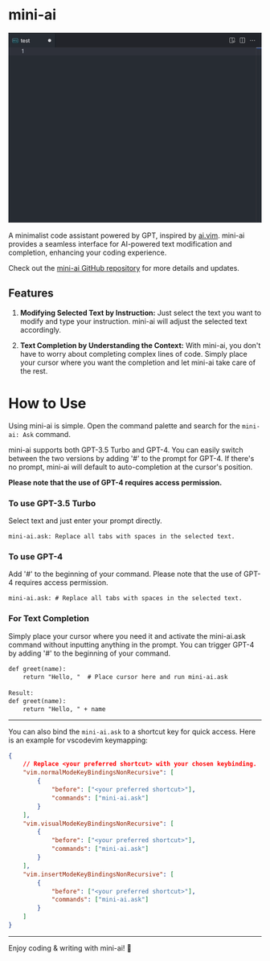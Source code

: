 # mini-ai

![Alt text](https://github.com/dncc89/mini-ai/blob/main/public/miniai.gif?raw=true, "Demo")

A minimalist code assistant powered by GPT, inspired by [ai.vim](https://github.com/aduros/ai.vim). mini-ai provides a seamless interface for AI-powered text modification and completion, enhancing your coding experience.

Check out the [mini-ai GitHub repository](https://github.com/dncc89/mini-ai) for more details and updates.

## Features

1. **Modifying Selected Text by Instruction:** Just select the text you want to modify and type your instruction. mini-ai will adjust the selected text accordingly.

2. **Text Completion by Understanding the Context:** With mini-ai, you don't have to worry about completing complex lines of code. Simply place your cursor where you want the completion and let mini-ai take care of the rest.

# How to Use
Using mini-ai is simple. Open the command palette and search for the `mini-ai: Ask` command.

mini-ai supports both GPT-3.5 Turbo and GPT-4. You can easily switch between the two versions by adding '#' to the prompt for GPT-4. If there's no prompt, mini-ai will default to auto-completion at the cursor's position. 

**Please note that the use of GPT-4 requires access permission.**

### To use GPT-3.5 Turbo
Select text and just enter your prompt directly.
```
mini-ai.ask: Replace all tabs with spaces in the selected text.
```
### To use GPT-4
Add '#' to the beginning of your command. Please note that the use of GPT-4 requires access permission.
```
mini-ai.ask: # Replace all tabs with spaces in the selected text.
```
### For Text Completion
Simply place your cursor where you need it and activate the mini-ai.ask command without inputting anything in the prompt. You can trigger GPT-4 by adding '#' to the beginning of your command.
```
def greet(name):
    return "Hello, "  # Place cursor here and run mini-ai.ask

Result:
def greet(name):
    return "Hello, " + name 
```

---

 You can also bind the `mini-ai.ask` to a shortcut key for quick access. Here is an example for vscodevim keymapping:

```json
{
    // Replace <your preferred shortcut> with your chosen keybinding.
    "vim.normalModeKeyBindingsNonRecursive": [
        {
            "before": ["<your preferred shortcut>"],
            "commands": ["mini-ai.ask"]
        }
    ],
    "vim.visualModeKeyBindingsNonRecursive": [
        {
            "before": ["<your preferred shortcut>"],
            "commands": ["mini-ai.ask"]
        }
    ],
    "vim.insertModeKeyBindingsNonRecursive": [
        {
            "before": ["<your preferred shortcut>"],
            "commands": ["mini-ai.ask"]
        }
    ]
}

```

--- 

Enjoy coding & writing with mini-ai! 🚀